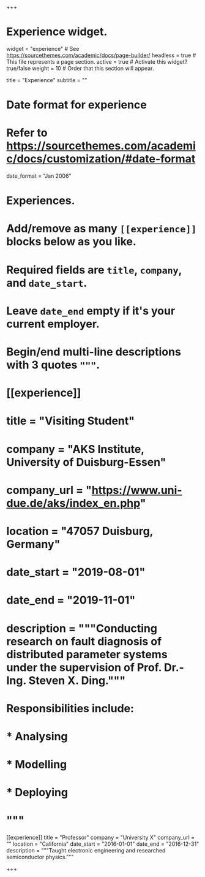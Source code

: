 +++
# Experience widget.
widget = "experience"  # See https://sourcethemes.com/academic/docs/page-builder/
headless = true  # This file represents a page section.
active = true  # Activate this widget? true/false
weight = 10  # Order that this section will appear.

title = "Experience"
subtitle = ""

# Date format for experience
#   Refer to https://sourcethemes.com/academic/docs/customization/#date-format
date_format = "Jan 2006"

# Experiences.
#   Add/remove as many `[[experience]]` blocks below as you like.
#   Required fields are `title`, `company`, and `date_start`.
#   Leave `date_end` empty if it's your current employer.
#   Begin/end multi-line descriptions with 3 quotes `"""`.
# [[experience]]
#  title = "Visiting Student"
#  company = "AKS Institute, University of Duisburg-Essen"
#  company_url = "https://www.uni-due.de/aks/index_en.php"
#  location = "47057 Duisburg, Germany"
#  date_start = "2019-08-01"
#  date_end = "2019-11-01"
#  description = """Conducting research on fault diagnosis of distributed parameter systems under the supervision of Prof. Dr.-Ing. Steven X. Ding."""
#   Responsibilities include:
  
#   * Analysing
#   * Modelling
#   * Deploying
#  """

 [[experience]]
  title = "Professor"
  company = "University X"
  company_url = ""
  location = "California"
  date_start = "2016-01-01"
  date_end = "2016-12-31"
  description = """Taught electronic engineering and researched semiconductor physics."""

+++
